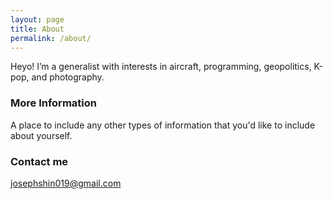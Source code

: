 ```yaml
---
layout: page
title: About
permalink: /about/
---
```


Heyo! I’m a generalist with interests in aircraft, programming, geopolitics, K-pop, and photography.

### More Information

A place to include any other types of information that you'd like to include about yourself.

### Contact me

[josephshin019@gmail.com](mailto:josephshin019@gmail.com)
